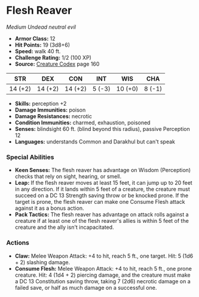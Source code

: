 # Flesh Reaver

*Medium* *Undead* *neutral evil*

- **Armor Class:** 12
- **Hit Points:** 19 (3d8+6)
- **Speed:** walk 40 ft.
- **Challenge Rating:** 1/2 (100 XP)
- **Source:** [Creature Codex](https://koboldpress.com/kpstore/product/creature-codex-for-5th-edition-dnd) page 160

| STR | DEX | CON | INT | WIS | CHA |
| --- | --- | --- | --- | --- | --- |
| 14 (+2) | 14 (+2) | 14 (+2) | 5 (-3) | 10 (+0) | 8 (-1) |

- **Skills:** perception +2
- **Damage Immunities:** poison
- **Damage Resistances:** necrotic
- **Condition Immunities:** charmed, exhaustion, poisoned
- **Senses:** blindsight 60 ft. (blind beyond this radius), passive Perception 12
- **Languages:** understands Common and Darakhul but can't speak
### Special Abilities
- **Keen Senses:** The flesh reaver has advantage on Wisdom (Perception) checks that rely on sight, hearing, or smell.
- **Leap:** If the flesh reaver moves at least 15 feet, it can jump up to 20 feet in any direction. If it lands within 5 feet of a creature, the creature must succeed on a DC 13 Strength saving throw or be knocked prone. If the target is prone, the flesh reaver can make one Consume Flesh attack against it as a bonus action.
- **Pack Tactics:** The flesh reaver has advantage on attack rolls against a creature if at least one of the flesh reaver's allies is within 5 feet of the creature and the ally isn't incapacitated.
### Actions
- **Claw:** Melee Weapon Attack: +4 to hit, reach 5 ft., one target. Hit: 5 (1d6 + 2) slashing damage.
- **Consume Flesh:** Melee Weapon Attack: +4 to hit, reach 5 ft., one prone creature. Hit: 4 (1d4 + 2) piercing damage, and the creature must make a DC 13 Constitution saving throw, taking 7 (2d6) necrotic damage on a failed save, or half as much damage on a successful one.


